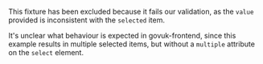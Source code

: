 This fixture has been excluded because it fails our validation, as the `value` provided is inconsistent with the `selected` item.

It's unclear what behaviour is expected in govuk-frontend, since this example results in multiple selected items, but without a `multiple` attribute on the `select` element.
